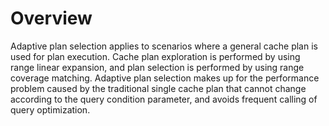 # Overview<a name="EN-US_TOPIC_0000001367634813"></a>

Adaptive plan selection applies to scenarios where a general cache plan is used for plan execution. Cache plan exploration is performed by using range linear expansion, and plan selection is performed by using range coverage matching. Adaptive plan selection makes up for the performance problem caused by the traditional single cache plan that cannot change according to the query condition parameter, and avoids frequent calling of query optimization.

